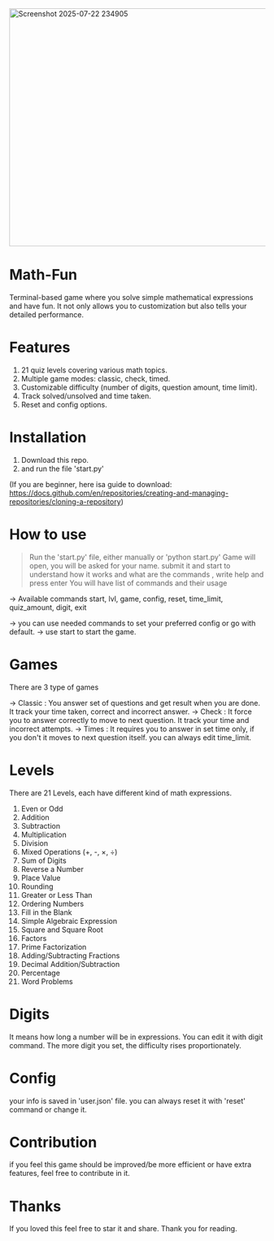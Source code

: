 <img width="1018" height="468" alt="Screenshot 2025-07-22 234905" src="https://github.com/user-attachments/assets/0a28e929-4c8e-41ff-a46e-b5b5b6ecb73f" />

# Math-Fun
Terminal-based game where you solve simple mathematical expressions and have fun. It not only allows you to customization but also tells your detailed performance.

# Features 
1. 21 quiz levels covering various math topics.
2. Multiple game modes: classic, check, timed.
3. Customizable difficulty (number of digits, question amount, time limit).
4. Track solved/unsolved and time taken.
5. Reset and config options.

# Installation
1. Download this repo.
2. and run the file 'start.py'

(If you are beginner, here isa  guide to download: https://docs.github.com/en/repositories/creating-and-managing-repositories/cloning-a-repository)

# How to use
> Run the 'start.py' file, either manually or 'python start.py'
> Game will open, you will be asked for your name. submit it and start
> to understand how it works and what are the commands , write help and press enter
> You will have list of commands and their usage

→ Available commands
start, lvl, game, config, reset, time_limit, quiz_amount, digit, exit

→ you can use needed commands to set your preferred config or go with default.
→ use start to start the game.

# Games

There are 3 type of games 

→ Classic : You answer set of questions and get result when you are done. It track your time taken, correct and incorrect answer.
→ Check : It force you to answer correctly to move to next question. It track your time and incorrect attempts.
→ Times : It requires you to answer in set time only, if you don't it moves to next question itself. you can always edit time_limit.


# Levels
There are 21 Levels, each have different kind of math expressions.
1. Even or Odd  
2. Addition  
3. Subtraction  
4. Multiplication  
5. Division  
6. Mixed Operations (+, -, ×, ÷)  
7. Sum of Digits 
8. Reverse a Number
9. Place Value
10. Rounding 
11. Greater or Less Than  
12. Ordering Numbers  
13. Fill in the Blank  
14. Simple Algebraic Expression 
15. Square and Square Root  
16. Factors 
17. Prime Factorization 
18. Adding/Subtracting Fractions 
19. Decimal Addition/Subtraction  
20. Percentage  
21. Word Problems

# Digits
It means how long a number will be in expressions. You can edit it with digit command. The more digit you set, the difficulty rises proportionately.

# Config 
your info is saved in 'user.json' file. you can always reset it with 'reset' command or change it.

# Contribution 
if you feel this game should be improved/be more efficient or have extra features, feel free to contribute in it. 

# Thanks 
If you loved this feel free to star it and share. Thank you for reading.

